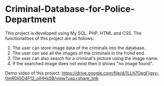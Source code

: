 # Criminal-Database-for-Police-Department
This project is developed using My SQL, PHP, HTML and CSS. The functionalities of this project are as follows:
1. The user can store image data of the criminals into the database.
2. The user can see all the images of the criminals in the frond end.
3. The user can also search for a criminal's picture using the image name.
4. If the searched image does not exist then it shows "no image found".

Demo video of this project: https://drive.google.com/file/d/1LLh7OegFigxy-0mR0jGD4F12_oIHHs5B/view?usp=share_link
